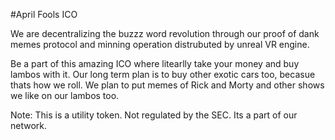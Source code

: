 #April Fools ICO

We are decentralizing the buzzz word revolution through our proof of dank memes protocol and minning operation distrubuted by unreal VR engine. 

Be a part of this amazing ICO where litearlly take your money and buy lambos with it. Our long term plan is to buy other exotic cars too, becasue thats how we roll. We plan to put memes of Rick and Morty and other shows we like on our lambos too. 

Note: This is a utility token. Not regulated by the SEC. Its a part of our network. 

